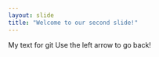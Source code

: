 ```yaml
---
layout: slide
title: "Welcome to our second slide!"
---
```

My text for git
Use the left arrow to go back!
